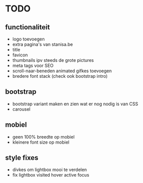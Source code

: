 # TODO

## functionaliteit
* logo toevoegen
* extra pagina's van stanisa.be
* title
* favicon
* thumbnails ipv steeds de grote pictures
* meta tags voor SEO
* scroll-naar-beneden animated gifkes toevoegen
* bredere font stack (check ook bootstrap intro)

## bootstrap
* bootstrap variant maken en zien wat er nog nodig is van CSS
* carousel

## mobiel
* geen 100% breedte op mobiel
* kleinere font size op mobiel

## style fixes
* divkes om lightbox mooi te verdelen
* fix lightbox visited hover active focus